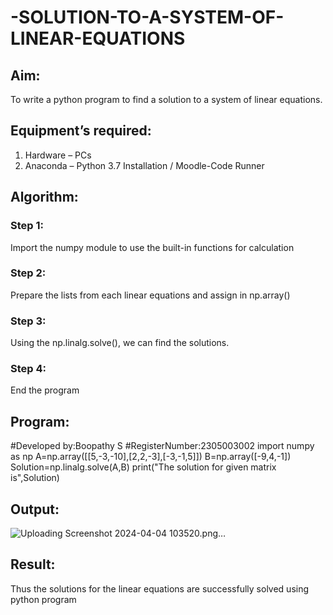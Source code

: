 # -SOLUTION-TO-A-SYSTEM-OF-LINEAR-EQUATIONS
## Aim:
To write a python program to find a solution to a system of linear equations.
## Equipment’s required:
1. 	Hardware – PCs
2. 	Anaconda – Python 3.7 Installation / Moodle-Code Runner
## Algorithm:
### Step 1: 
Import the numpy module to use the built-in functions for calculation
### Step 2: 
Prepare the lists from each linear equations and assign in np.array()
### Step 3: 
Using the np.linalg.solve(), we can find the solutions.
### Step 4: 
End the program
## Program:
#Developed by:Boopathy S
#RegisterNumber:2305003002
import numpy as np
A=np.array([[5,-3,-10],[2,2,-3],[-3,-1,5]])
B=np.array([-9,4,-1])
Solution=np.linalg.solve(A,B) 
print("The solution for given matrix is",Solution)
## Output:
![Uploading Screenshot 2024-04-04 103520.png…]()

## Result: 
Thus the solutions for the linear equations are successfully solved using python program

